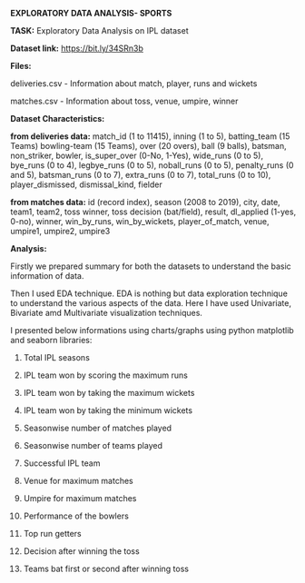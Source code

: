 **EXPLORATORY DATA ANALYSIS- SPORTS**


**TASK:** Exploratory Data Analysis on IPL dataset


**Dataset link:** https://bit.ly/34SRn3b


**Files:** 

deliveries.csv - Information about match, player, runs and wickets

matches.csv - Information about toss, venue, umpire, winner


**Dataset Characteristics:**

**from deliveries data:**
match_id (1 to 11415), inning (1 to 5), batting_team (15 Teams) bowling-team (15 Teams), over (20 overs), ball (9 balls), batsman, non_striker, bowler, is_super_over (0-No, 1-Yes), wide_runs (0 to 5), bye_runs (0 to 4), legbye_runs (0 to 5), noball_runs (0 to 5), penalty_runs (0 and 5), batsman_runs (0 to 7), extra_runs (0 to 7), total_runs (0 to 10), player_dismissed, dismissal_kind, fielder

**from matches data:**
id (record index), season (2008 to 2019), city, date, team1, team2, toss winner, toss decision (bat/field), result, dl_applied (1-yes, 0-no), winner, win_by_runs, win_by_wickets, player_of_match, venue, umpire1, umpire2, umpire3 


**Analysis:**

Firstly we prepared summary for both the datasets to understand the basic information of data.

Then I used EDA technique. EDA is nothing but data exploration technique to understand the various aspects of the data. Here I have used Univariate, Bivariate amd Multivariate visualization techniques.

I presented below informations using charts/graphs using python matplotlib and seaborn libraries:

1) Total IPL seasons

2) IPL team won by scoring the maximum runs

3) IPL team won by taking the maximum wickets

4) IPL team won by taking the minimum wickets

5) Seasonwise number of matches played

6) Seasonwise number of teams played

7) Successful IPL team

8) Venue for maximum matches

9) Umpire for maximum matches

10) Performance of the bowlers

11) Top run getters

12) Decision after winning the toss

13) Teams bat first or second after winning toss





